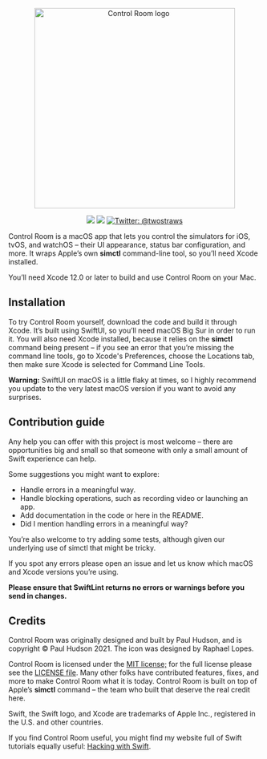 <p align="center">
    <img src="https://www.hackingwithswift.com/files/controlroom/logo.png" alt="Control Room logo" width="400” maxHeight="91" />
</p>

<p align="center">
    <img src="https://img.shields.io/badge/macOS-11+-blue.svg" />
    <img src="https://img.shields.io/badge/Swift-5.3-brightgreen.svg" />
    <a href="https://twitter.com/twostraws">
        <img src="https://img.shields.io/badge/Contact-@twostraws-lightgrey.svg?style=flat" alt="Twitter: @twostraws" />
    </a>
</p>

Control Room is a macOS app that lets you control the simulators for iOS, tvOS, and watchOS – their UI appearance, status bar configuration, and more. It wraps Apple’s own **simctl** command-line tool, so you’ll need Xcode installed.

You’ll need Xcode 12.0 or later to build and use Control Room on your Mac.


## Installation

To try Control Room yourself, download the code and build it through Xcode. It’s built using SwiftUI, so you’ll need macOS Big Sur in order to run it. You will also need Xcode installed, because it relies on the **simctl** command being present – if you see an error that you’re missing the command line tools, go to Xcode's Preferences, choose the Locations tab, then make sure Xcode is selected for Command Line Tools.

**Warning:** SwiftUI on macOS is a little flaky at times, so I highly recommend you update to the very latest macOS version if you want to avoid any surprises.


## Contribution guide

Any help you can offer with this project is most welcome – there are opportunities big and small so that someone with only a small amount of Swift experience can help.

Some suggestions you might want to explore:

- Handle errors in a meaningful way.
- Handle blocking operations, such as recording video or launching an app.
- Add documentation in the code or here in the README.
- Did I mention handling errors in a meaningful way?

You’re also welcome to try adding some tests, although given our underlying use of simctl that might be tricky.

If you spot any errors please open an issue and let us know which macOS and Xcode versions you’re using.

**Please ensure that SwiftLint returns no errors or warnings before you send in changes.**


## Credits

Control Room was originally designed and built by Paul Hudson, and is copyright © Paul Hudson 2021. The icon was designed by Raphael Lopes.

Control Room is licensed under the [MIT license;](https://opensource.org/licenses/MIT) for the full license please see the [LICENSE file](LICENSE). Many other folks have contributed features, fixes, and more to make Control Room what it is today. Control Room is built on top of Apple’s **simctl** command – the team who built that deserve the real credit here.

Swift, the Swift logo, and Xcode are trademarks of Apple Inc., registered in the U.S. and other countries.

If you find Control Room useful, you might find my website full of Swift tutorials equally useful: [Hacking with Swift](https://www.hackingwithswift.com).
